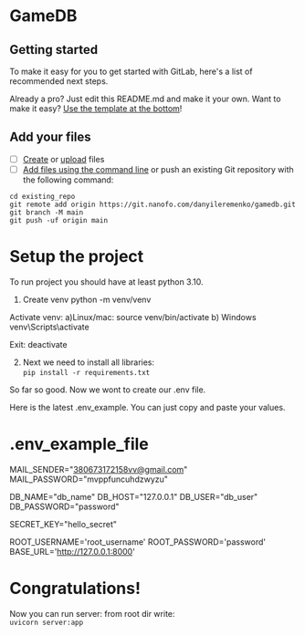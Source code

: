 # GameDB



## Getting started

To make it easy for you to get started with GitLab, here's a list of recommended next steps.

Already a pro? Just edit this README.md and make it your own. Want to make it easy? [Use the template at the bottom](#editing-this-readme)!

## Add your files

- [ ] [Create](https://docs.gitlab.com/ee/user/project/repository/web_editor.html#create-a-file) or [upload](https://docs.gitlab.com/ee/user/project/repository/web_editor.html#upload-a-file) files
- [ ] [Add files using the command line](https://docs.gitlab.com/ee/gitlab-basics/add-file.html#add-a-file-using-the-command-line) or push an existing Git repository with the following command:

```
cd existing_repo
git remote add origin https://git.nanofo.com/danyileremenko/gamedb.git
git branch -M main
git push -uf origin main
```

# Setup the project

To run project you should have at least python 3.10.

1) Create venv
python -m venv/venv

Activate venv:
    a)Linux/mac:
        source venv/bin/activate
    b) Windows
        venv\Scripts\activate

Exit:
deactivate


2) Next we need to install all libraries:   
`pip install -r requirements.txt`


So far so good. Now we wont to create our .env file.

Here is the latest .env_example.
You can just copy and paste your values.

# .env_example_file
MAIL_SENDER="380673172158vv@gmail.com"
MAIL_PASSWORD="mvppfuncuhdzwyzu"

DB_NAME="db_name"
DB_HOST="127.0.0.1"
DB_USER="db_user"
DB_PASSWORD="password"

SECRET_KEY="hello_secret"

ROOT_USERNAME='root_username'
ROOT_PASSWORD='password'
BASE_URL='http://127.0.0.1:8000'


# Congratulations!

Now you can run server:
from  root dir write:  
``uvicorn server:app``